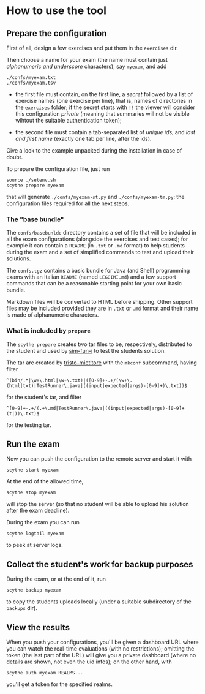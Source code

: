 # How to use the tool

## Prepare the configuration

First of all, design a few exercises and put them in the `exercises` dir.

Then choose a name for your exam (the name must contain just *alphanumeric and
underscore* characters), say `myexam`, and add

    ./confs/myexam.txt
    ./confs/myexam.tsv

* the first file must contain, on the first line, a *secret* followed by a list
  of exercise names (one exercise per line), that is, names of directories in
  the `exercises` folder; if the secret starts with `!!` the viewer will consider
  this configuration *private* (meaning that summaries will not be visible wihtout
  the suitable authentication token);

* the second file must contain a tab-separated list of *unique ids*,
  and *last and first name* (exactly one tab per line, after the ids).

Give a look to the example unpacked during the installation in case of doubt.

To prepare the configuration file, just run

    source ./setenv.sh
    scythe prepare myexam

that will generate `./confs/myexam-st.py` and `./confs/myexam-tm.py`: the
configuration files required for all the next steps.

### The "base bundle"

The `confs/basebunlde` directory contains a set of file that will be included in
all the exam configurations (alongside the exercises and test cases); for
example it can contain a `README` (in `.txt` or `.md` format) to help students
during the exam and a set of simplified commands to test and upload their
solutions.

The `confs.tgz` contains a basic bundle for Java (and Shell) programming exams
with an Italian `README` (named `LEGGIMI.md`) and a few support commands that
can be a reasonable starting point for your own basic bundle.

Markdown files will be converted to HTML before shipping. Other support files
may be included provided they are in `.txt` or `.md` format and their name is
made of alphanumeric characters.

### What is included by `prepare`

The `scythe prepare` creates two tar files to be, respectively,
distributed to the student and used by [sim-fun-i](https://github.com/scythe-suite/sim-fun-i) to test the students solution.

The tar are created by [tristo-mietitore](https://github.com/scythe-suite/tristo-mietitore) with the `mkconf` subcommand, having filter

    ^(bin/.*|\w+\.html|\w+\.txt)|([0-9]+-.+/(\w+\.(html|txt)|TestRunner\.java|((input|expected|args)-[0-9]+)\.txt))$

for the student's tar, and filter

    ^[0-9]+-.+/(.+\.md|TestRunner\.java|((input|expected|args)-[0-9]+(t|))\.txt)$

for the testing tar.

## Run the exam

Now you can push the configuration to the remote server and start it with

    scythe start myexam

At the end of the allowed time,

    scythe stop myexam

will stop the server (so that no student will be able to upload his solution
after the exam deadline).

During the exam you can run

    scythe logtail myexam

to peek at server logs.

## Collect the student's work for backup purposes

During the exam, or at the end of it, run

    scythe backup myexam

to copy the students uploads locally (under a suitable subdirectory of the
`backups` dir).

## View the results

When you push your configurations, you'll be given a dashboard URL where you can
watch the real-time evaluations (with no restrictions); omitting the token (the
last part of the URL) will give you a private dashboard (where no details are
shown, not even the uid infos); on the other hand, with

    scythe auth myexam REALMS...

you'll get a token for the specified realms.
